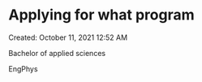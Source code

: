# Applying for what program

Created: October 11, 2021 12:52 AM

Bachelor of applied sciences

EngPhys